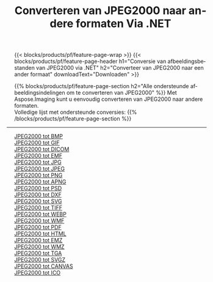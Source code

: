 ﻿---
title: Converteren van JPEG2000 naar andere formaten Via .NET 
weight: 3920
url: /nl/net/conversion/from/jpeg2000 
lang: nl
langdirlevel: 2
locales: zh-hans,ja,it,ru,de,es,fr,nl,id,lt,pl,pt,vi,tr,ko,zh-hant,ar,hi,th,sv,cs,uk,he
description: Met behulp van Aspose.Imaging kunt u eenvoudig converteren van JPEG2000 naar een ander formaat
---

{{< blocks/products/pf/feature-page-wrap >}}
{{< blocks/products/pf/feature-page-header h1="Conversie van afbeeldingsbestanden van JPEG2000 via .NET" h2="Converteer van JPEG2000 naar een ander formaat" downloadText="Downloaden" >}}


{{% blocks/products/pf/feature-page-section  h2="Alle ondersteunde afbeeldingsindelingen om te converteren van JPEG2000" %}}
Met Aspose.Imaging kunt u eenvoudig converteren van JPEG2000 naar andere formaten.
<br/>
Volledige lijst met ondersteunde conversies:
{{% /blocks/products/pf/feature-page-section %}}
<div class="container-fluid productfamilypage bg-gray">
    <div class="convertypes bg-gray agp-content section">
        <div class="container">
		<hr style="margin-left:-20px;"/>
		<div class="row other-converters">
		    <div class='col-md-2 other-converter remove-lp remove-rp'><a href="/imaging/nl/net/conversion/jpeg2000-to-bmp" >JPEG2000 tot BMP</a></div><div class='col-md-2 other-converter remove-lp remove-rp'><a href="/imaging/nl/net/conversion/jpeg2000-to-gif" >JPEG2000 tot GIF</a></div><div class='col-md-2 other-converter remove-lp remove-rp'><a href="/imaging/nl/net/conversion/jpeg2000-to-dicom" >JPEG2000 tot DICOM</a></div><div class='col-md-2 other-converter remove-lp remove-rp'><a href="/imaging/nl/net/conversion/jpeg2000-to-emf" >JPEG2000 tot EMF</a></div><div class='col-md-2 other-converter remove-lp remove-rp'><a href="/imaging/nl/net/conversion/jpeg2000-to-jpg" >JPEG2000 tot JPG</a></div><div class='col-md-2 other-converter remove-lp remove-rp'><a href="/imaging/nl/net/conversion/jpeg2000-to-jpeg" >JPEG2000 tot JPEG</a></div><div class='col-md-2 other-converter remove-lp remove-rp'><a href="/imaging/nl/net/conversion/jpeg2000-to-png" >JPEG2000 tot PNG</a></div><div class='col-md-2 other-converter remove-lp remove-rp'><a href="/imaging/nl/net/conversion/jpeg2000-to-apng" >JPEG2000 tot APNG</a></div><div class='col-md-2 other-converter remove-lp remove-rp'><a href="/imaging/nl/net/conversion/jpeg2000-to-psd" >JPEG2000 tot PSD</a></div><div class='col-md-2 other-converter remove-lp remove-rp'><a href="/imaging/nl/net/conversion/jpeg2000-to-dxf" >JPEG2000 tot DXF</a></div><div class='col-md-2 other-converter remove-lp remove-rp'><a href="/imaging/nl/net/conversion/jpeg2000-to-svg" >JPEG2000 tot SVG</a></div><div class='col-md-2 other-converter remove-lp remove-rp'><a href="/imaging/nl/net/conversion/jpeg2000-to-tiff" >JPEG2000 tot TIFF</a></div><div class='col-md-2 other-converter remove-lp remove-rp'><a href="/imaging/nl/net/conversion/jpeg2000-to-webp" >JPEG2000 tot WEBP</a></div><div class='col-md-2 other-converter remove-lp remove-rp'><a href="/imaging/nl/net/conversion/jpeg2000-to-wmf" >JPEG2000 tot WMF</a></div><div class='col-md-2 other-converter remove-lp remove-rp'><a href="/imaging/nl/net/conversion/jpeg2000-to-pdf" >JPEG2000 tot PDF</a></div><div class='col-md-2 other-converter remove-lp remove-rp'><a href="/imaging/nl/net/conversion/jpeg2000-to-html" >JPEG2000 tot HTML</a></div><div class='col-md-2 other-converter remove-lp remove-rp'><a href="/imaging/nl/net/conversion/jpeg2000-to-emz" >JPEG2000 tot EMZ</a></div><div class='col-md-2 other-converter remove-lp remove-rp'><a href="/imaging/nl/net/conversion/jpeg2000-to-wmz" >JPEG2000 tot WMZ</a></div><div class='col-md-2 other-converter remove-lp remove-rp'><a href="/imaging/nl/net/conversion/jpeg2000-to-tga" >JPEG2000 tot TGA</a></div><div class='col-md-2 other-converter remove-lp remove-rp'><a href="/imaging/nl/net/conversion/jpeg2000-to-svgz" >JPEG2000 tot SVGZ</a></div><div class='col-md-2 other-converter remove-lp remove-rp'><a href="/imaging/nl/net/conversion/jpeg2000-to-canvas" >JPEG2000 tot CANVAS</a></div><div class='col-md-2 other-converter remove-lp remove-rp'><a href="/imaging/nl/net/conversion/jpeg2000-to-ico" >JPEG2000 tot ICO</a></div>
                </div>
        </div>
    </div>
</div>
<br/>

